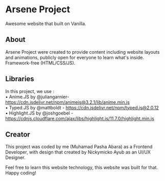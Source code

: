 # Arsene Project
Awesome website that built on Vanilla.

## About
Arsene Project were created to provide content including website layouts and animations, publicly open
for everyone to learn what's inside. Framework-free (HTML/CSS/JS).

## Libraries
In this project, we use : <br>
• Anime.JS by @juliangarnier- https://cdn.jsdelivr.net/npm/animejs@3.2.1/lib/anime.min.js <br>
• Typed.JS by @mattboldt - https://cdn.jsdelivr.net/npm/typed.js@2.0.12<br>
• Highlight.JS by @joshgoebel - https://cdnjs.cloudflare.com/ajax/libs/highlight.js/11.7.0/highlight.min.js

## Creator
This project was coded by me (Muhamad Pasha Abara) as a Frontend Developer,
with design that created by Nickymicko Ayub as an UI/UX Designer.

Feel free to learn this website technology, this website was built for that.
Happy coding!
